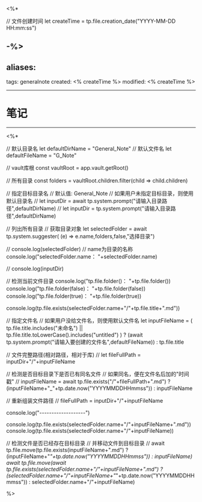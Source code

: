 <%*

// 文件创建时间
let createTime = tp.file.creation_date("YYYY-MM-DD HH:mm:ss")

-%>
---
aliases:
  - 
tags: generalnote
created: <% createTime %> 
modified: <% createTime %>

---



# 笔记

---



<%*

// 默认目录名
let defaultDirName = "General_Note"
// 默认文件名
let defaultFileName = "G_Note"


// vault库根
const vaultRoot = app.vault.getRoot()

// 所有目录
const folders = vaultRoot.children.filter(child => child.children)


// 指定目标目录名
// 默认值: General_Note
// 如果用户未指定目标目录，则使用默认目录名
// let inputDir = await tp.system.prompt("请输入目录路径",defaultDirName)
// let inputDir = tp.system.prompt("请输入目录路径",defaultDirName)

// 列出所有目录
// 获取目录对象
let selectedFolder = await tp.system.suggester( (e) => e.name,folders,false,"选择目录")

// console.log(selectedFolder)
// name为目录的名称
console.log("selectedFolder.name： "+selectedFolder.name)

// console.log(inputDir)

// 检测当前文件目录
console.log("tp.file.folder()： "+tp.file.folder())
console.log("tp.file.folder(false)： "+tp.file.folder(false))
console.log("tp.file.folder(true)： "+tp.file.folder(true))

console.log(tp.file.exists(selectedFolder.name+"/"+tp.file.title+".md"))

// 指定文件名
// 如果用户没给文件名，则使用默认文件名
let inputFileName = ( tp.file.title.includes("未命名") || tp.file.title.toLowerCase().includes("untitled") ) ? (await tp.system.prompt("请输入要创建的文件名",defaultFileName)) : tp.file.title 

// 文件完整路径(相对路径，相对于库)
// let fileFullPath = inputDir+"/"+inputFileName

// 检测是否目标目录下是否已有同名文件
// 如果同名，便在文件名后加的"时间戳"
// inputFileName = await tp.file.exists("/"+fileFullPath+".md") ? (inputFileName+"_"+tp.date.now("YYYYMMDDHHmmss")) : inputFileName

// 重新组装文件路径
// fileFullPath = inputDir+"/"+inputFileName

console.log("-------------------")

console.log(tp.file.exists(selectedFolder.name+"/"+inputFileName+".md"))
console.log(tp.file.exists(selectedFolder.name+"/"+inputFileName))

// 检测文件是否已经存在目标目录
// 并移动文件到目标目录 
// await tp.file.move(tp.file.exists(inputFileName+".md") ? (inputFileName+"_"+tp.date.now("YYYYMMDDHHmmss")) : inputFileName)
await tp.file.move(await tp.file.exists(selectedFolder.name+"/"+inputFileName+".md") ? (selectedFolder.name+"/"+inputFileName+"_"+tp.date.now("YYYYMMDDHHmmss")) : selectedFolder.name+"/"+inputFileName)




%>